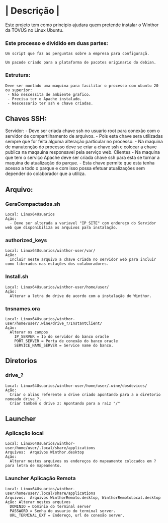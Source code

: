 
# | Descrição |


  Este projeto tem como principio ajudara quem pretende instalar o Winthor da TOVUS
  no Linux Ubuntu.

  ### Este processo e dividido em duas partes:

    Um script que faz as perguntas sobre a empresa para configuraçã.

    Um pacode criado para a plataforma de pacotes originario do debian.

  ### Estrutura:

    Deve ser montado uma maquina para facilitar o processo com ubuntu 20 ou superior:
     - Não nescessita de ambiente grafico.
     - Precisa ter o Apache instalado.
     - Nescessario ter ssh e chave criadas.


## Chaves SSH:
  Servidor:
    - Deve ser criada chave ssh no usuario root para conexão com o servidor de compartilhamento de arquivos.
    - Pois esta chave sera utilizadas sempre que for feita alguma alteração particular no processo.
    - Na maquina de manutenção do processo deve se criar a chave ssh e colocar a chave publica na maqauina responsavel pela serviço web.
  Clientes
    - Na maquina que tem o serviço Apache deve ser criada chave ssh para esta se tornar a maquina de atualização do parque.
    - Esta chave permite que esta tenha acesso a todo o parque e com isso possa efetuar atualizações sem depender do colaborador que a utiliza.

## Arquivo:
  ### GeraCompactados.sh

    Local: Linux64Usuarios
    Ação:
      - Deve ser alterada a variavel "IP_SITE" com endereço do Servidor web que disponibiliza os arquivos para instalação.

  ### authorized_keys
    Local: Linux64Usuarios/winthor-user/var/
    Ação:
      Incluir neste arquivo a chave criada no servidor web para incluir como liberados nas estações dos colaboradores.

  ### Install.sh
    Local: Linux64Usuarios/winthor-user/home/user/
    Ação:
      Alterar a letra do drive de acordo com a instalação do Winthor.

  ### tnsnames.ora
    Local: Linux64Usuarios/winthor-user/home/user/.wine/drive_?/InstantClient/
    Ação:
      Alterar os campos
        IP_SERVER = Ip do servidor do banco oracle
        PORT_SERVER = Porta de conexão do banco oracle
        SERVICE_NAME_SERVER = Service name do banco.

## Diretorios

  ### drive_?
    Local: Linux64Usuarios/winthor-user/home/user/.wine/dosdevices/
    Ação:
      Criar o alias referente o drive criado apontando para a o diretorio nomeado drive_?.
      Criar tambem o drive z: Apontando para a raiz "/"

## Launcher
  ### Aplicação local
    Local: Linux64Usuarios/winthor-user/home/user/.local/share/applications
    Arquivos:  Arquivos Winthor.desktop
    Ação:
      Alterar nestes arquivos os endereços do mapeamento colocados em ? para letra de mapeamento.

  ### Launcher Aplicação Remota
    Local: Linux64Usuarios/winthor-user/home/user/.local/share/applications
    Arquivos:  Arquivos WinthorRemoto.desktop, WinthorRemotoLocal.desktop
    Ação: Alterar nestes arquivos 
      DOMINIO = Dominio do terminal server
      PASSWORD = Senha do usuario do terminal server.
      URL_TERMINAL_EXT = Endereço, url de conexão server. 
  


  

  
